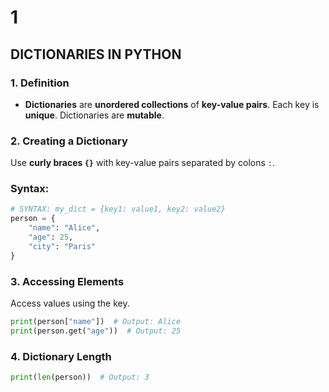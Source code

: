 # 1

## DICTIONARIES IN PYTHON

### 1. **Definition**

- **Dictionaries** are **unordered collections** of **key-value pairs**. Each key is **unique**. Dictionaries are **mutable**.

### 2. **Creating a Dictionary**

Use **curly braces `{}`** with key-value pairs separated by colons `:`.

### Syntax:

```python
# SYNTAX: my_dict = {key1: value1, key2: value2}
person = {
    "name": "Alice",
    "age": 25,
    "city": "Paris"
}
```

### 3. **Accessing Elements**

Access values using the key.

```python
print(person["name"])  # Output: Alice
print(person.get("age"))  # Output: 25
```

### 4. **Dictionary Length**

```python
print(len(person))  # Output: 3
```